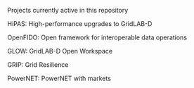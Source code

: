 Projects currently active in this repository

HiPAS: High-performance upgrades to GridLAB-D

OpenFIDO: Open framework for interoperable data operations

GLOW: GridLAB-D Open Workspace

GRIP: Grid Resilience 

PowerNET: PowerNET with markets
